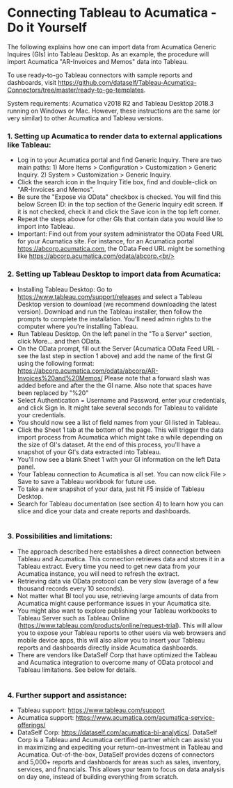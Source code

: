 # Connecting Tableau to Acumatica - Do it Yourself
The following explains how one can import data from Acumatica Generic Inquires (GIs) into Tableau Desktop. As an example, the procedure will import Acumatica "AR-Invoices and Memos" data into Tableau. 

To use ready-to-go Tableau connectors with sample reports and dashboards, visit https://github.com/dataself/Tableau-Acumatica-Connectors/tree/master/ready-to-go-templates.

System requirements: Acumatica v2018 R2 and Tableau Desktop 2018.3 running on Windows or Mac. However, these instructions are the same (or very similar) to other Acumatica and Tableau versions. 
### 1. Setting up Acumatica to render data to external applications like Tableau: 
- Log in to your Acumatica portal and find Generic Inquiry. There are two main paths: 1) More Items > Configuration > Customization > Generic Inquiry. 2) System > Customization > Generic Inquiry. 
- Click the search icon in the Inquiry Title box, find and double-click on "AR-Invoices and Memos".
- Be sure the "Expose via OData" checkbox is checked. You will find this below Screen ID: in the top section of the Generic Inquiry edit screen. If it is not checked, check it and click the Save icon in the top left corner. 
- Repeat the steps above for other GIs that contain data you would like to import into Tableau.
- Important: Find out from your system administrator the OData Feed URL for your Acumatica site. For instance, for an Acumatica portal https://abcorp.acumatica.com, the OData Feed URL might be something like https://abcorp.acumatica.com/odata/abcorp.<br/><br/>
### 2. Setting up Tableau Desktop to import data from Acumatica:
- Installing Tableau Desktop: Go to https://www.tableau.com/support/releases and select a Tableau Desktop version to download (we recommend downloading the latest version). Download and run the Tableau installer, then follow the prompts to complete the installation. You'll need admin rights to the computer where you're installing Tableau. 
- Run Tableau Desktop.  On the left panel in the "To a Server" section, click More... and then OData.
- On the OData prompt, fill out the Server (Acumatica OData Feed URL - see the last step in section 1 above) and add the name of the first GI using the following format: https://abcorp.acumatica.com/odata/abcorp/AR-Invoices%20and%20Memos/  Please note that a forward slash was added before and after the the GI name.  Also note that spaces have been replaced by "%20"
- Select Authentication = Username and Password, enter your credentials, and click Sign In. It might take several seconds for Tableau to validate your credentials. 
- You should now see a list of field names from your GI listed in Tableau.
- Click the Sheet 1 tab at the bottom of the page. This will trigger the data import process from Acumatica which might take a while depending on the size of GI's dataset. At the end of this process, you'll have a snapshot of your GI's data extracted into Tableau. 
- You'll now see a blank Sheet 1 with your GI information on the left Data panel.
- Your Tableau connection to Acumatica is all set. You can now click File > Save to save a Tableau workbook for future use.
- To take a new snapshot of your data, just hit F5 inside of Tableau Desktop. 
- Search for Tableau documentation (see section 4) to learn how you can slice and dice your data and create reports and dashboards.
<br/><br/>
### 3. Possibilities and limitations:
- The approach described here establishes a direct connection between Tableau and Acumatica. This connection retrieves data and stores it in a Tableau extract.  Every time you need to get new data from your Acumatica instance, you will need to refresh the extract.
- Retrieving data via OData protocol can be very slow (average of a few thousand records every 10 seconds).
- Not matter what BI tool you use, retrieving large amounts of data from Acumatica might cause performance issues in your Acumatica site. 
- You might also want to explore publishing your Tableau workbooks to Tableau Server such as Tableau Online (https://www.tableau.com/products/online/request-trial). This will allow you to expose your Tableau reports to other users via web browsers and mobile device apps, this will also allow you to insert your Tableau reports and dashboards directly inside Acumatica dashboards.
- There are vendors like DataSelf Corp that have optimized the Tableau and Acumatica integration to overcome many of OData protocol and Tableau limitations. See below for details. <br/><br/>
### 4. Further support and assistance:
- Tableau support: https://www.tableau.com/support
- Acumatica support: https://www.acumatica.com/acumatica-service-offerings/
- DataSelf Corp: https://dataself.com/acumatica-bi-analytics/. DataSelf Corp is a Tableau and Acumatica certified partner which can assist you in maximizing and expediting your return-on-investment in Tableau and Acumatica. Out-of-the-box, DataSelf provides dozens of connectors and 5,000+ reports and dashboards for areas such as sales, inventory, services, and financials.  This allows your team to focus on data analysis on day one, instead of building everything from scratch. 
